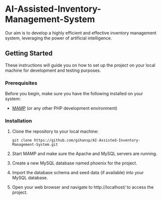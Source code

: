 # AI-Assisted-Inventory-Management-System
Our aim is to develop a highly efficient and effective inventory management system, leveraging the power of artificial intelligence.

## Getting Started

These instructions will guide you on how to set up the project on your local machine for development and testing purposes.

### Prerequisites

Before you begin, make sure you have the following installed on your system:

- [MAMP](https://www.mamp.info/) (or any other PHP development environment)

### Installation

1. Clone the repository to your local machine:

   ```shell
   git clone https://github.com/gihansp/AI-Assisted-Inventory-Management-System.git
2. Start MAMP and make sure the Apache and MySQL servers are running.

3. Create a new MySQL database named phoenix for the project.

4. Import the database schema and seed data (if available) into your MySQL database.

5. Open your web browser and navigate to http://localhost/ to access the project.
